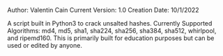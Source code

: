 Author: Valentin Cain
Current Version: 1.0
Creation Date: 10/1/2022

A script built in Python3 to crack unsalted hashes. Currently Supported 
Algorithms: md4, md5, sha1, sha224, sha256, sha384, sha512, whirlpool, and ripemd160.
This is primarily built for education purposes but can be used or edited by anyone. 


